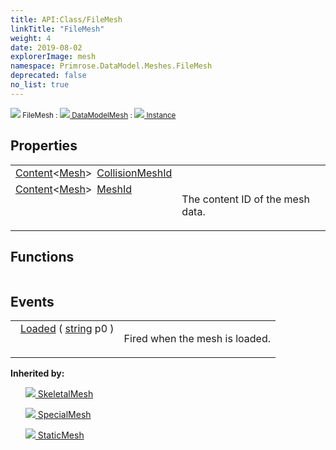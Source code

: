 ```yaml
---
title: API:Class/FileMesh
linkTitle: "FileMesh"
weight: 4
date: 2019-08-02
explorerImage: mesh
namespace: Primrose.DataModel.Meshes.FileMesh
deprecated: false
no_list: true
---
```

<small class="inheritance">
<span class="" href="/docs/api-reference/Class/FileMesh"><img src="/icons/silk/mesh.png"/>&nbsp;FileMesh</span>&nbsp;:&nbsp;<a class="" href="/docs/api-reference/Class/DataModelMesh"><img src="/icons/silk/mesh.png"/>&nbsp;DataModelMesh</a>&nbsp;:&nbsp;<a class="" href="/docs/api-reference/Class/Instance"><img src="/icons/silk/default.png"/>&nbsp;Instance</a></small>
 
## Properties
 
<table class="studiohide">
<tbody>
<tr class="function-row ">
<td style="vertical-align:top;white-space:normal;">
<div>
<a class="type" href="/docs/api-reference/Misc/Content">Content</a><<a class="type" href="/docs/api-reference/Asset/Mesh">Mesh</a>><span class="method-body" style="text-indent: -2em; padding-left: 0.5em"><a class="name" href="CollisionMeshId">CollisionMeshId</a></span></td>
<td style="vertical-align:top;white-space:normal;">
</td>
</tr>

<tr class="function-row ">
<td style="vertical-align:top;white-space:normal;">
<div>
<a class="type" href="/docs/api-reference/Misc/Content">Content</a><<a class="type" href="/docs/api-reference/Asset/Mesh">Mesh</a>><span class="method-body" style="text-indent: -2em; padding-left: 0.5em"><a class="name" href="MeshId">MeshId</a></span></td>
<td style="vertical-align:top;white-space:normal;">
<p>
The content ID of the mesh data.
</p></td>
</tr>

</tbody>
</table>
 
## Functions
 
<table class="studiohide">
<tbody>
</tbody>
</table>
 
## Events
 
<table class="studiohide">
<tbody>
<tr class="function-row ">
<td style="vertical-align:top;white-space:normal;">
<span class="event-body" style="text-indent: -2em; padding-left: 0.5em"><a class="event-name " href="Loaded">Loaded</a></span><span style="display: inline-block">&nbsp;( <span class="param" style="white-space: nowrap"><a class="type" href="/docs/api-reference/System/string">string</a> p0</span> )</span></span></td>
<td style="vertical-align:top;white-space:normal;">
<p>
Fired when the mesh is loaded.
</p></td>
</tr>

</tbody>
</table>
<b>
Inherited by:</b>
<div class="inheritors">
<ul class="root">
<a class="" href="/docs/api-reference/Class/SkeletalMesh"><img src="/icons/silk/skeletmesh.png"/>&nbsp;SkeletalMesh</a>
<ul class="nested">
</ul>
<a class="" href="/docs/api-reference/Class/SpecialMesh"><img src="/icons/silk/mesh.png"/>&nbsp;SpecialMesh</a>
<ul class="nested">
</ul>
<a class="" href="/docs/api-reference/Class/StaticMesh"><img src="/icons/silk/mesh.png"/>&nbsp;StaticMesh</a>
<ul class="nested">
</ul>
</ul>
</div>
